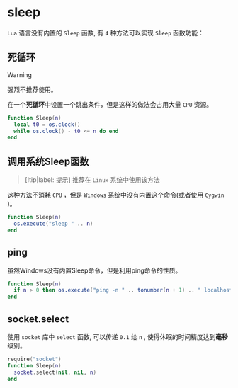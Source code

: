 # sleep

`Lua` 语言没有内置的 `Sleep` 函数, 有 `4` 种方法可以实现 `Sleep` 函数功能：

## 死循环

> [!warning]
> 强烈不推荐使用。

在一个**死循环**中设置一个跳出条件，但是这样的做法会占用大量 `CPU` 资源。

```lua
function Sleep(n)
  local t0 = os.clock()
  while os.clock() - t0 <= n do end
end
```

## 调用系统Sleep函数

> [!tip|label: 提示]
> 推荐在 `Linux` 系统中使用该方法

这种方法不消耗 `CPU` ，但是 `Windows` 系统中没有内置这个命令(或者使用 `Cygwin` )。

```lua
function Sleep(n)
  os.execute("sleep " .. n)
end
```

## ping

虽然Windows没有内置Sleep命令，但是利用ping命令的性质。

```lua
function Sleep(n)
  if n > 0 then os.execute("ping -n " .. tonumber(n + 1) .. " localhost > NUL") end
end
```

## socket.select

使用 `socket` 库中 `select` 函数, 可以传递 `0.1` 给 `n` , 使得休眠的时间精度达到**毫秒**级别。

```lua
‍require("socket")
function Sleep(n)
  socket.select(nil, nil, n)
end
```
